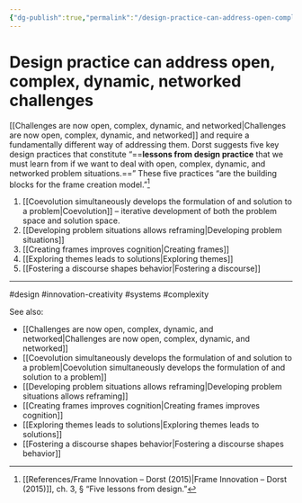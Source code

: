 ```yaml
---
{"dg-publish":true,"permalink":"/design-practice-can-address-open-complex-dynamic-networked-challenges/"}
---
```



# Design practice can address open, complex, dynamic, networked challenges

[[Challenges are now open, complex, dynamic, and networked\|Challenges are now open, complex, dynamic, and networked]] and require a fundamentally different way of addressing them. Dorst suggests five key design practices that constitute “==**lessons from design practice** that we must learn from if we want to deal with open, complex, dynamic, and networked problem situations.==” These five practices “are the building blocks for the frame creation model.”[^1]

1. [[Coevolution simultaneously develops the formulation of and solution to a problem\|Coevolution]] – iterative development of both the problem space and solution space.
2. [[Developing problem situations allows reframing\|Developing problem situations]] 
3. [[Creating frames improves cognition\|Creating frames]]
4. [[Exploring themes leads to solutions\|Exploring themes]]
5. [[Fostering a discourse shapes behavior\|Fostering a discourse]]


---
#design #innovation-creativity #systems #complexity 

See also:
- [[Challenges are now open, complex, dynamic, and networked\|Challenges are now open, complex, dynamic, and networked]]
- [[Coevolution simultaneously develops the formulation of and solution to a problem\|Coevolution simultaneously develops the formulation of and solution to a problem]]
- [[Developing problem situations allows reframing\|Developing problem situations allows reframing]]
- [[Creating frames improves cognition\|Creating frames improves cognition]]
- [[Exploring themes leads to solutions\|Exploring themes leads to solutions]]
- [[Fostering a discourse shapes behavior\|Fostering a discourse shapes behavior]]

[^1]: [[References/Frame Innovation – Dorst (2015)\|Frame Innovation – Dorst (2015)]], ch. 3, § “Five lessons from design.”